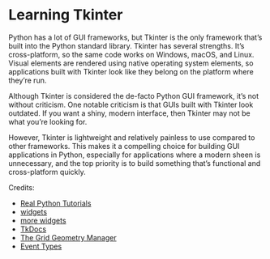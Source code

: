 # Learning Tkinter

Python has a lot of GUI frameworks,
but Tkinter is the only framework that’s built into the Python standard library.
Tkinter has several strengths.
It’s cross-platform, so the same code works on Windows, macOS, and Linux.
Visual elements are rendered using native operating system elements,
so applications built with Tkinter look like they belong on the platform where they’re run.

Although Tkinter is considered the de-facto Python GUI framework, it’s not without criticism.
One notable criticism is that GUIs built with Tkinter look outdated.
If you want a shiny, modern interface, then Tkinter may not be what you’re looking for.

However, Tkinter is lightweight and relatively painless to use compared to other frameworks.
This makes it a compelling choice for building GUI applications in Python,
especially for applications where a modern sheen is unnecessary,
and the top priority is to build something that’s functional and cross-platform quickly.

Credits:

- [Real Python Tutorials](https://realpython.com/python-gui-tkinter/)
- [widgets](https://tkdocs.com/tutorial/widgets.html)
- [more widgets](https://tkdocs.com/tutorial/morewidgets.html)
- [TkDocs](https://tkdocs.com/tutorial/index.html)
- [The Grid Geometry Manager](https://tkdocs.com/tutorial/grid.html)
- [Event Types](https://web.archive.org/web/20190512164300/http://infohost.nmt.edu/tcc/help/pubs/tkinter/web/event-types.html)



















